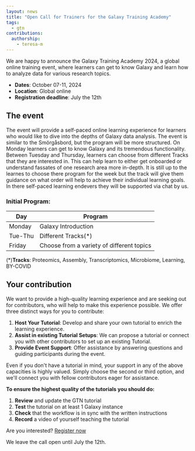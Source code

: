 ```yaml
---
layout: news
title: "Open Call for Trainers for the Galaxy Training Academy"
tags:
  - gtn
contributions:
  authorship:
    - teresa-m
---
```


We are happy to announce the Galaxy Training Academy 2024, a global online training event, where learners can get to know Galaxy and learn how to analyze data for various research topics.


- **Dates**: October 07-11, 2024
- **Location**: Global online
- **Registration deadline**: July the 12th

## The event

The event will provide a self-paced online learning experience for learners who would like to dive into the depths of Galaxy data analysis. The event is similar to the Smörgåsbord, but the program will be more structured. On Monday learners can get to know Galaxy and its tremendous functionality. Between Tuesday and Thursday, learners can choose from different Tracks that they are interested in. This can help learn to either get onboarded or understand fassates of one research area more in-depth. It is still up to the learnes to choose there program for the week but the track will give them guidance on what order will help to achieve their individual learning goals. In there self-paced learning endevers they will be supported via chat by us.

### Initial Program:


Day     | Program
------- | ------
Monday  | Galaxy Introduction
Tue-Thu | Different Tracks(*)
Friday  |Choose from a variety of different topics
    

(*)**Tracks**: Proteomics, Assembly, Transcriptomics, Microbiome, Learning, BY-COVID 


## Your contribution

We want to provide a high-quality learning experience and are seeking out for contributors, who will help to make this experience possible. We offer three distinct ways for you to contribute:

1. **Host Your Tutorial**: Develop and share your own tutorial to enrich the learning experience.
2. **Assist in existing Tutorial Setups**: We can propose a tutorial or connect you with other contributors to set up an existing Tutorial.
3. **Provide Event Support**: Offer assistance by answering questions and guiding participants during the event.

Even if you don't have a tutorial in mind, your support in any of the above capacities is highly valued. Simply choose the second or third option, and we'll connect you with fellow contributors eager for assistance.

**To ensure the highest quality of the tutorials you should do:**
1. **Review** and update the GTN tutorial
2. **Test** the tutorial on at least 1 Galaxy instance
3. **Check** that the workflow is in sync with the written instructions
4. **Record** a video of yourself teaching the tutorial

Are you interested? [Register now](https://forms.gle/B554dNtN5HEuC5XY9)

We leave the call open until July the 12th. 
